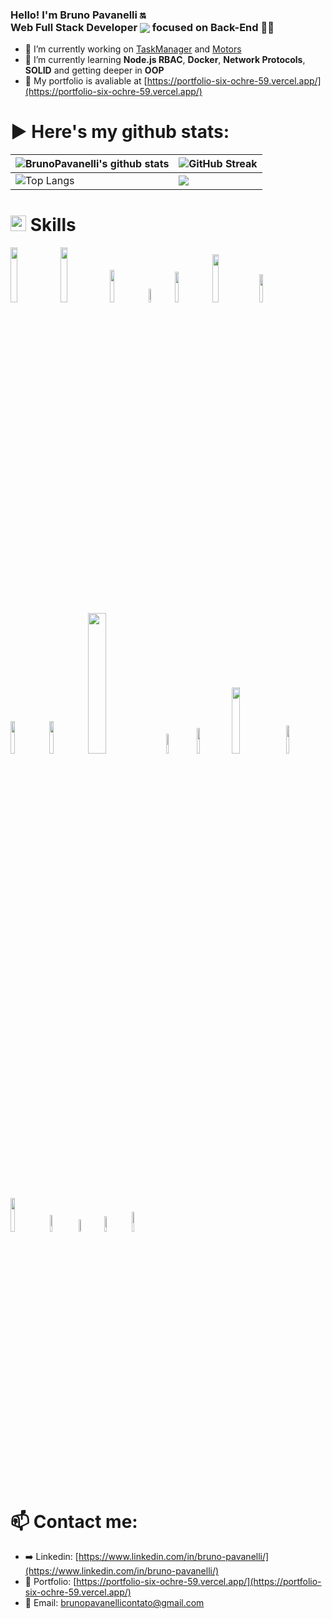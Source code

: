 <h3>Hello! I'm Bruno Pavanelli 🔛 <br/> Web Full Stack Developer <img align="center" src="https://img.icons8.com/color/26/000000/github-2.png"/> focused on Back-End 👨‍💻</h3> 

- 🔭 I’m currently working on [TaskManager](https://github.com/BrunoPavanelli/TaskManager) and [Motors](https://github.com/ProjetoFullStack-Motors)
- 📘 I’m currently learning **Node.js RBAC**, **Docker**, **Network Protocols**, **SOLID** and getting deeper in **OOP**
- 📂 My portfolio is avaliable at [https://portfolio-six-ochre-59.vercel.app/](https://portfolio-six-ochre-59.vercel.app/)

# ▶️ Here's my github stats:

| ![BrunoPavanelli's github stats](https://github-readme-stats.vercel.app/api?username=BrunoPavanelli&showicons=true&theme=react) | ![GitHub Streak](https://github-readme-streak-stats.herokuapp.com/?user=BrunoPavanelli&theme=react) |
| --------------------------------------------------------------------------------------------------------------------------------- | ----------------------------------------------------------------------------------------------------------------------------------------------------------------------------------------------------------------- |
| ![Top Langs](https://github-readme-stats.vercel.app/api/top-langs/?username=BrunoPavanelli&langs_count=8&theme=react&layout=compact) |![](https://github-profile-summary-cards.vercel.app/api/cards/profile-details?username=BrunoPavanelli&theme=react)|

# <img src="https://media2.giphy.com/media/QssGEmpkyEOhBCb7e1/giphy.gif?cid=ecf05e47a0n3gi1bfqntqmob8g9aid1oyj2wr3ds3mg700bl&rid=giphy.gif" width ="25"><b> Skills</b>

<p>
  <img width="15%" src="https://img.shields.io/badge/JAVASCRIPT-000000?logo=javascript&logoColor=000000&color=d5e262">
  <img width="15%" src="https://img.shields.io/badge/TYPESCRIPT-000000?logo=typescript&logoColor=000000&color=d5e262">
  <img width="11.5%" src="https://img.shields.io/badge/PYTHON-000000?logo=python&logoColor=000000&color=d5e262">
  <img width="7.5%" src="https://img.shields.io/badge/PHP-000000?logo=php&logoColor=000000&color=d5e262">

  <img width="11.25%" src="https://img.shields.io/badge/NODEJS-000000?logo=node.js&logoColor=000000&color=62e2a2">
  <img width="14%" src="https://img.shields.io/badge/EXPRESSJS-000000?logo=express&logoColor=000000&color=62e2a2">
  <img width="10.75%" src="https://img.shields.io/badge/NESTJS-000000?logo=nestjs&logoColor=000000&color=62e2a2">
  <img width="11.5%" src="https://img.shields.io/badge/DJANGO-000000?logo=django&logoColor=000000&color=62e2a2">

  <img width="11.5%" src="https://img.shields.io/badge/REACTJS-000000?logo=react&logoColor=000000&color=%2362b3e2">
  <img width="24%" src="https://img.shields.io/badge/STYLED%20COMPONENTS-000000?logo=styled-components&logoColor=000000&color=%2362b3e2">
  <img width="9%" src="https://img.shields.io/badge/CSS3-000000?logo=css3&logoColor=000000&color=%2362b3e2">
  <img width="10.25%" src="https://img.shields.io/badge/HTML5-000000?logo=html5&logoColor=000000&color=%2362b3e2">

  <img width="16.5%" src="https://img.shields.io/badge/POSTGRESQL-000000?logo=postgresql&logoColor=000000&color=62d3e2">
  <img width="10.75%" src="https://img.shields.io/badge/MYSQL-000000?logo=mysql&logoColor=000000&color=62d3e2">

  <img width="11.75%" src="https://img.shields.io/badge/DOCKER-000000?logo=docker&logoColor=000000&color=686868">

  <img width="8.35%" src="https://img.shields.io/badge/JEST-000000?logo=jest&logoColor=000000&color=%23dfb176">

  <img width="7.25%" src="https://img.shields.io/badge/GIT-000000?logo=git&logoColor=000000&color=ac76df">
  <img width="8%" src="https://img.shields.io/badge/NPM-000000?logo=npm&logoColor=000000&color=%23ac76df">
  <img width="9%" src="https://img.shields.io/badge/YARN-000000?logo=yarn&logoColor=000000&color=%23ac76df">
</p>


# 📫 Contact me:</b>
- ➡️ Linkedin: [https://www.linkedin.com/in/bruno-pavanelli/](https://www.linkedin.com/in/bruno-pavanelli/)
- 💁 Portfolio: [https://portfolio-six-ochre-59.vercel.app/](https://portfolio-six-ochre-59.vercel.app/)
- 📧 Email: [brunopavanellicontato@gmail.com](mailto:brunopavanellicontato@gmail.com)

